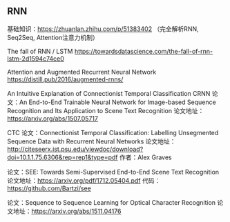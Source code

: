  ## RNN 
基础知识：https://zhuanlan.zhihu.com/p/51383402 
（完全解析RNN, Seq2Seq, Attention注意力机制）

The fall of RNN / LSTM
https://towardsdatascience.com/the-fall-of-rnn-lstm-2d1594c74ce0

Attention and Augmented Recurrent Neural Network
https://distill.pub/2016/augmented-rnns/ 


An Intuitive Explanation of Connectionist Temporal Classification
CRNN
论文：An End-to-End Trainable Neural Network for Image-based Sequence Recognition and Its Application to Scene Text Recognition 
论文地址：https://arxiv.org/abs/1507.05717

CTC 
论文：Connectionist Temporal Classification: Labelling Unsegmented Sequence Data with Recurrent Neural Networks
论文地址：http://citeseerx.ist.psu.edu/viewdoc/download?doi=10.1.1.75.6306&rep=rep1&type=pdf
作者：Alex Graves

论文：SEE: Towards Semi-Supervised End-to-End Scene Text Recognition
论文地址：https://arxiv.org/pdf/1712.05404.pdf 
代码：https://github.com/Bartzi/see 

论文：Sequence to Sequence Learning for Optical Character Recognition
论文地址：https://arxiv.org/abs/1511.04176
   
